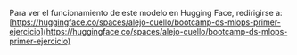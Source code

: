 Para ver el funcionamiento de este modelo en Hugging Face, redirigirse a:
[https://huggingface.co/spaces/alejo-cuello/bootcamp-ds-mlops-primer-ejercicio](https://huggingface.co/spaces/alejo-cuello/bootcamp-ds-mlops-primer-ejercicio)